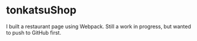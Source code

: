 # tonkatsuShop

I built a restaurant page using Webpack. Still a work in progress, but wanted to push to GitHub first.
